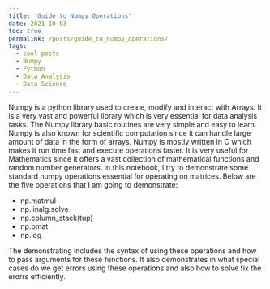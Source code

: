 ```yaml
---
title: 'Guide to Numpy Operations'
date: 2021-10-03
toc: true
permalink: /posts/guide_to_numpy_operations/
tags:
  - cool posts
  - Numpy
  - Python
  - Data Analysis
  - Data Science
---
```


Numpy is a python library used to create, modify and interact with Arrays. It is a very vast and powerful library which is very essential for data analysis tasks. The Numpy library basic routines are very simple and easy to learn. Numpy is also known for scientific computation since it can handle large amount of data in the form of arrays. Numpy is mostly written in C which makes it run time fast and execute operations faster. It is very useful for Mathematics since it offers a vast collection of mathematical functions and random number generators. In this notebook, I try to demonstrate some standard numpy operations essential for operating on matrices. Below are the five operations that I am going to demonstrate:

- np.matmul
- np.linalg.solve
- np.column_stack(tup)
- np.bmat
- np.log

The demonstrating includes the syntax of using these operations and how to pass arguments for these functions. It also demonstrates in what special cases do we get errors using these operations and also how to solve fix the erorrs efficiently.

<style type="text/css">
  /* Set width to 600px, and center box */
.gist {
  margin-left: auto;
  margin-right: auto;
  width: 750px !important;
}

/* Limit height and width of script box, and enable scrollbars */
.gist-data {
    height:475px;
    overflow-y: visible;
    width: 750px;
    overflow-x: visible;
}
</style>  
<script src="https://gist.github.com/sandeshkatakam/fafdc5bd3a83559f8b8cf5629e1dd7c0.js"></script>
